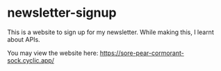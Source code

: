 # newsletter-signup
This is a website to sign up for my newsletter. While making this, I learnt about APIs.

You may view the website here: https://sore-pear-cormorant-sock.cyclic.app/
